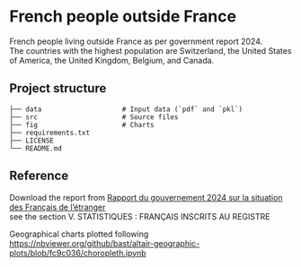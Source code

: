 # French people outside France
French people living outside France as per government report 2024. <br>
The countries with the highest population are Switzerland, the United States of America, 
the United Kingdom, Belgium, and Canada.

## Project structure
```
├── data                    # Input data (`pdf` and `pkl`)
├── src                     # Source files 
├── fig                     # Charts
├── requirements.txt        
├── LICENSE
└── README.md
```

## Reference
Download the report from 
<a href="https://francais-du-monde.org/wp-content/uploads/2022/11/2024-gouvernement-francais-etranger-rapport.pdf">Rapport du gouvernement 2024 sur la situation des Français de l’étranger</a> <br>
see the section V. STATISTIQUES : FRANÇAIS INSCRITS AU REGISTRE 

Geographical charts plotted following 
https://nbviewer.org/github/bast/altair-geographic-plots/blob/fc9c036/choropleth.ipynb
